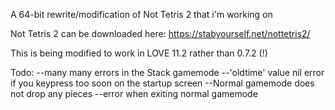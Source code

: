 A 64-bit rewrite/modification of Not Tetris 2 that i'm working on

Not Tetris 2 can be downloaded here: https://stabyourself.net/nottetris2/

This is being modified to work in LOVE 11.2 rather than 0.7.2 (!)

Todo:
--many many errors in the Stack gamemode
--'oldtime' value nil error if you keypress too soon on the startup screen
--Normal gamemode does not drop any pieces
--error when exiting normal gamemode
